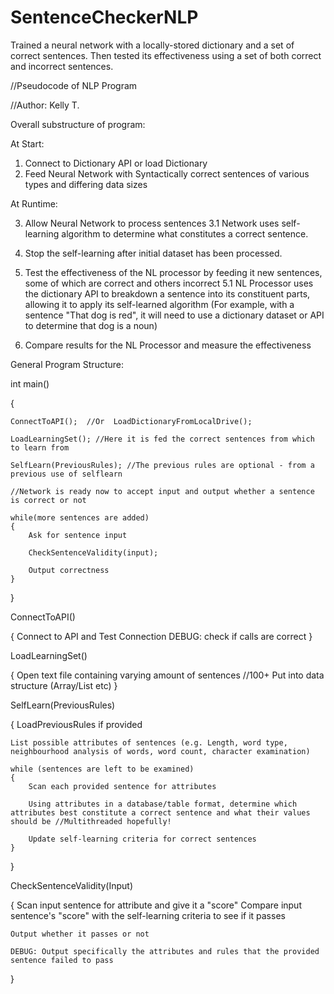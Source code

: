 # SentenceCheckerNLP
Trained a neural network with a locally-stored dictionary and a set of correct sentences. Then tested its effectiveness using a set of both correct and incorrect sentences.

//Pseudocode of NLP Program

//Author: Kelly T.

Overall substructure of program:

At Start:

1. Connect to Dictionary API or load Dictionary 
2. Feed Neural Network with Syntactically correct sentences of various types and differing data sizes

At Runtime:

3. Allow Neural Network to process sentences 
3.1 Network uses self-learning algorithm to determine what constitutes a correct sentence.
4. Stop the self-learning after initial dataset has been processed.

5. Test the effectiveness of the NL processor by feeding it new sentences, some of which are correct and others incorrect
5.1 NL Processor uses the dictionary API to breakdown a sentence into its constituent parts, allowing it to apply its self-learned algorithm
	(For example, with a sentence "That dog is red", it will need to use a dictionary dataset or API to determine that dog is a noun)

6. Compare results for the NL Processor and measure the effectiveness



General Program Structure:

int main()

{

	ConnectToAPI();  //Or  LoadDictionaryFromLocalDrive();

	LoadLearningSet(); //Here it is fed the correct sentences from which to learn from

	SelfLearn(PreviousRules); //The previous rules are optional - from a previous use of selflearn

	//Network is ready now to accept input and output whether a sentence is correct or not
	
	while(more sentences are added)
	{
		Ask for sentence input
		
		CheckSentenceValidity(input);
		
		Output correctness
	}
	
}

ConnectToAPI()

{
	Connect to API and Test Connection
	DEBUG: check if calls are correct
}

LoadLearningSet()

{
	Open text file containing varying amount of sentences //100+
	Put into data structure (Array/List etc)
}

SelfLearn(PreviousRules)

{
	LoadPreviousRules if provided

	List possible attributes of sentences (e.g. Length, word type, neighbourhood analysis of words, word count, character examination)

	while (sentences are left to be examined)
	{
		Scan each provided sentence for attributes 

		Using attributes in a database/table format, determine which attributes best constitute a correct sentence and what their values should be //Multithreaded hopefully!

		Update self-learning criteria for correct sentences
	}	
}


CheckSentenceValidity(Input)

{
	Scan input sentence for attribute and give it a "score"
	Compare input sentence's "score" with the self-learning criteria to see if it passes
	
	Output whether it passes or not

	DEBUG: Output specifically the attributes and rules that the provided sentence failed to pass

}
